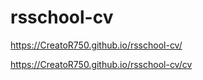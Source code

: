 # rsschool-cv
https://CreatoR750.github.io/rsschool-cv/

https://CreatoR750.github.io/rsschool-cv/cv
